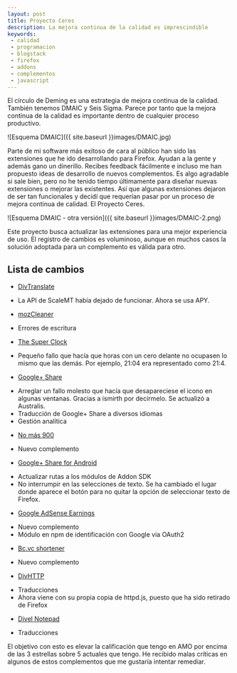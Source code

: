 ```yaml
---
layout: post
title: Proyecto Ceres
description: La mejora continua de la calidad es imprescindible
keywords: 
 - calidad
 - programacion
 - blogstack
 - firefox
 - addons
 - complementos
 - javascript
---
```


El círculo de Deming es una estrategia de mejora continua de la calidad. También tenemos DMAIC y Seis Sigma. Parece por tanto que la mejora continua de la calidad es importante dentro de cualquier proceso productivo.

![Esquema DMAIC]({{ site.baseurl }}images/DMAIC.jpg)

Parte de mi software más exitoso de cara al público han sido las extensiones que he ido desarrollando para Firefox. Ayudan a la gente y además gano un dinerillo. Recibes feedback fácilmente e incluso me han propuesto ideas de desarrollo de nuevos complementos. Es algo agradable si sale bien, pero no he tenido tiempo últimamente para diseñar nuevas extensiones o mejorar las existentes. Así que algunas extensiones dejaron de ser tan funcionales y decidí que requerían pasar por un proceso de mejora continua de calidad. El Proyecto Ceres.

![Esquema DMAIC - otra versión]({{ site.baseurl }}images/DMAIC-2.png)

Este proyecto busca actualizar las extensiones para una mejor experiencia de uso. El registro de cambios es voluminoso, aunque en muchos casos la solución adoptada para un complemento es válida para otro.

## Lista de cambios

* [DivTranslate](https://addons.mozilla.org/es/firefox/addon/divtranslate/?src=userprofile)
 - La API de ScaleMT había dejado de funcionar. Ahora se usa APY.
* [mozCleaner](https://addons.mozilla.org/es/firefox/addon/mozcleaner/?src=userprofile)
 - Errores de escritura
* [The Super Clock](https://addons.mozilla.org/es/firefox/addon/the-super-clock/?src=userprofile)
 - Pequeño fallo que hacía que horas con un cero delante no ocupasen lo mismo que las demás. Por ejemplo, 21:04 era representado como 21:4.
* [Google+ Share](https://addons.mozilla.org/es/firefox/addon/google-share/?src=userprofile)
 - Arreglar un fallo molesto que hacía que desapareciese el icono en algunas ventanas. Gracias a ismirth por decírmelo. Se actualizó a Australis.
 - Traducción de Google+ Share a diversos idiomas
 - Gestión analítica
* [No más 900](https://addons.mozilla.org/es/firefox/addon/no-m%C3%A1s-900/?src=userprofile)
 - Nuevo complemento
* [Google+ Share for Android](https://addons.mozilla.org/es/firefox/addon/google-share-android/?src=userprofile)
 - Actualizar rutas a los módulos de Addon SDK
 - No interrumpir en las selecciones de texto. Se ha cambiado el lugar donde aparece el botón para no quitar la opción de seleccionar texto de Firefox.
* [Google AdSense Earnings](https://addons.mozilla.org/es/firefox/addon/google-adsense-earnings/?src=userprofile)
 - Nuevo complemento
 - Módulo en npm de identificación con Google via OAuth2
* [Bc.vc shortener](https://addons.mozilla.org/es/firefox/addon/bcvc-shortener/?src=userprofile)
 - Nuevo complemento
* [DivHTTP](https://addons.mozilla.org/es/firefox/addon/divhttp/?src=userprofile)
 - Traducciones
 - Ahora viene con su propia copia de httpd.js, puesto que ha sido retirado de Firefox
* [Divel Notepad](https://addons.mozilla.org/es/firefox/addon/divel-notepad/?src=userprofile)
 - Traducciones

El objetivo con esto es elevar la calificación que tengo en AMO por encima de las 3 estrellas sobre 5 actuales que tengo. He recibido malas críticas en algunos de estos complementos que me gustaría intentar remediar.
